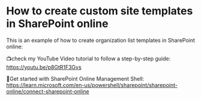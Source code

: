# How to create custom site templates in SharePoint online

This is an example of how to create organization list templates in SharePoint online:

📺check my YouTube Video tutorial to follow a step-by-step guide:
https://youtu.be/p8GtR1F3Gvs

🔗Get started with SharePoint Online Management Shell:
https://learn.microsoft.com/en-us/powershell/sharepoint/sharepoint-online/connect-sharepoint-online